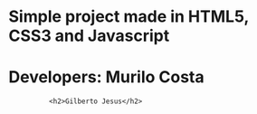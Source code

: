 # Simple project made in HTML5, CSS3 and Javascript
# 
#
# Developers: Murilo Costa 
              <h2>Gilberto Jesus</h2>
